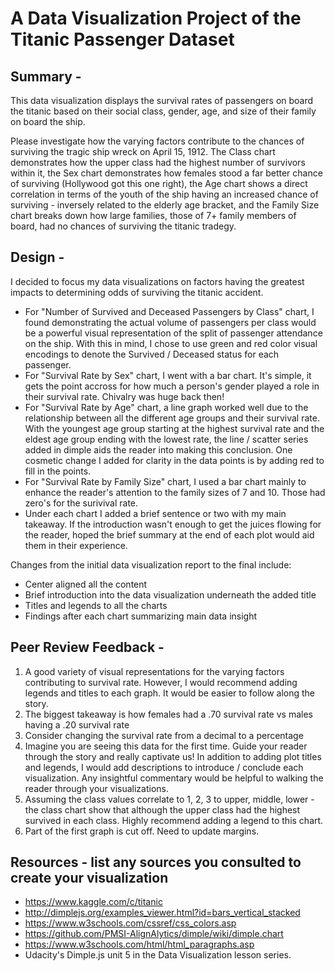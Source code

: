 # A Data Visualization Project of the Titanic Passenger Dataset

## Summary - 
This data visualization displays the survival rates of passengers on board the titanic based on their social class, gender, age, and size of their family on board the ship.  

Please investigate how the varying factors contribute to the chances of surviving the tragic ship wreck on April 15, 1912. The Class chart demonstrates how the upper class had the highest number of survivors within it, the Sex chart demonstrates how females stood a far better chance of surviving (Hollywood got this one right), the Age chart shows a direct correlation in terms of the youth of the ship having an increased chance of surviving - inversely related to the elderly age bracket, and the Family Size chart breaks down how large families, those of 7+ family members of board, had no chances of surviving the titanic tradegy.

## Design - 
I decided to focus my data visualizations on factors having the greatest impacts to determining odds of surviving the titanic accident. 
- For "Number of Survived and Deceased Passengers by Class" chart, I found demonstrating the actual volume of passengers per class would be a powerful visual representation of the split of passenger attendance on the ship. With this in mind, I chose to use green and red color visual encodings to denote the Survived / Deceased status for each passenger.
- For "Survival Rate by Sex" chart, I went with a bar chart. It's simple, it gets the point accross for how much a person's gender played a role in their survival rate. Chivalry was huge back then!
- For "Survival Rate by Age" chart, a line graph worked well due to the relationship between all the different age groups and their survival rate. With the youngest age group starting at the highest survival rate and the eldest age group ending with the lowest rate, the line / scatter series added in dimple aids the reader into making this conclusion. One cosmetic change I added for clarity in the data points is by adding red to fill in the points. 
- For "Survival Rate by Family Size" chart, I used a bar chart mainly to enhance the reader's attention to the family sizes of 7 and 10. Those had zero's for the surivival rate. 
- Under each chart I added a brief sentence or two with my main takeaway. If the introduction wasn't enough to get the juices flowing for the reader, hoped the brief summary at the end of each plot would aid them in their experience.

Changes from the initial data visualization report to the final include:
- Center aligned all the content
- Brief introduction into the data visualization underneath the added title
- Titles and legends to all the charts
- Findings after each chart summarizing main data insight

## Peer Review Feedback - 
1. A good variety of visual representations for the varying factors contributing to survival rate.  However, I would recommend adding legends and titles to each graph.  It would be easier to follow along the story.
2. The biggest takeaway is how females had a .70 survival rate vs males having a .20 survival rate
3. Consider changing the survival rate from a decimal to a percentage
4. Imagine you are seeing this data for the first time.  Guide your reader through the story and really captivate us!  In addition to adding plot titles and legends, I would add descriptions to introduce / conclude each visualization.  Any insightful commentary would be helpful to walking the reader through your visualizations.
5. Assuming the class values correlate to 1, 2, 3 to upper, middle, lower - the class chart show that although the upper class had the highest survived in each class.  Highly recommend adding a legend to this chart.
6. Part of the first graph is cut off.  Need to update margins. 

## Resources - list any sources you consulted to create your visualization
- https://www.kaggle.com/c/titanic
- http://dimplejs.org/examples_viewer.html?id=bars_vertical_stacked
- https://www.w3schools.com/cssref/css_colors.asp
- https://github.com/PMSI-AlignAlytics/dimple/wiki/dimple.chart
- https://www.w3schools.com/html/html_paragraphs.asp
- Udacity's Dimple.js unit 5 in the Data Visualization lesson series.
